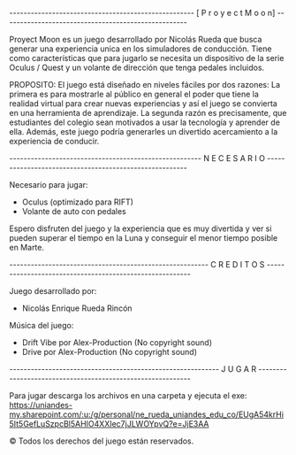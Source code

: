 ----------------------------------------------------  [ P r o y e c t      M o o n] ----------------------------------------------------

Proyect Moon es un juego desarrollado por Nicolás Rueda que busca generar una experiencia unica en los simuladores de conducción.
Tiene como características que para jugarlo se necesita un dispositivo de la serie Oculus / Quest y un volante de dirección que tenga pedales incluidos.

PROPOSITO: El juego está diseñado en niveles fáciles por dos razones:
La primera es para mostrarle al público en general el poder que tiene la realidad virtual para crear nuevas experiencias y así el juego se convierta en una herramienta de aprendizaje.
La segunda razón es precisamente, que estudiantes del colegio sean motivados a usar la tecnología y aprender de ella. Además, este juego podría generarles un divertido acercamiento a la experiencia de conducir.

------------------------------------------------------ N E C E S A R I O -------------------------------------------------------

Necesario para jugar:
- Oculus (optimizado para RIFT)
- Volante de auto con pedales

Espero disfruten del juego y la experiencia que es muy divertida y ver si pueden superar el tiempo en la Luna y conseguir el menor tiempo posible en Marte.

-------------------------------------------------------- C R E D I T O S --------------------------------------------------------

Juego desarrollado por:
- Nicolás Enrique Rueda Rincón

Música del juego:     
- Drift Vibe por Alex-Production (No copyright sound)
- Drive por Alex-Production (No copyright sound)

----------------------------------------------------------- J U G A R -----------------------------------------------------------

Para jugar descarga los archivos en una carpeta y ejecuta el exe:
https://uniandes-my.sharepoint.com/:u:/g/personal/ne_rueda_uniandes_edu_co/EUgA54krHi5It5GefLuSzpcBl5AHIO4XXIec7jJLWOYpvQ?e=JjE3AA

© Todos los derechos del juego están reservados. 

